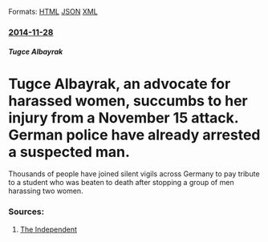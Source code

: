 
Formats: [HTML](/news/2014/11/28/tuaasse-albayrak-an-advocate-for-harassed-women-succumbs-to-her-injury-from-a-november-15-attack-german-police-have-already-arrested-a-su.html)  [JSON](/news/2014/11/28/tuaasse-albayrak-an-advocate-for-harassed-women-succumbs-to-her-injury-from-a-november-15-attack-german-police-have-already-arrested-a-su.json)  [XML](/news/2014/11/28/tuaasse-albayrak-an-advocate-for-harassed-women-succumbs-to-her-injury-from-a-november-15-attack-german-police-have-already-arrested-a-su.xml)  

### [2014-11-28](/news/2014/11/28/index.md)

##### Tugce Albayrak
# Tugce Albayrak, an advocate for harassed women, succumbs to her injury from a November 15 attack. German police have already arrested a suspected man. 

Thousands of people have joined silent vigils across Germany to pay tribute to a student who was beaten to death after stopping a group of men harassing two women.


### Sources:

1. [The Independent](https://www.independent.co.uk/news/world/europe/tugce-albayrak-germany-pays-tribute-to-student-killed-for-helping-harassed-women-9892851.html)
